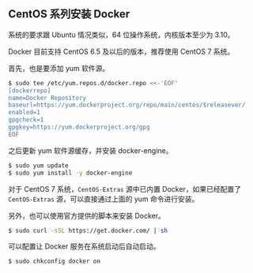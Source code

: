 ## CentOS 系列安装 Docker

系统的要求跟 Ubuntu 情况类似，64 位操作系统，内核版本至少为 3.10。

Docker 目前支持 CentOS 6.5 及以后的版本，推荐使用 CentOS 7 系统。

首先，也是要添加 yum 软件源。

```sh
$ sudo tee /etc/yum.repos.d/docker.repo <<-'EOF'
[dockerrepo]
name=Docker Repository
baseurl=https://yum.dockerproject.org/repo/main/centos/$releasever/
enabled=1
gpgcheck=1
gpgkey=https://yum.dockerproject.org/gpg
EOF
```

之后更新 yum 软件源缓存，并安装 docker-engine。
```sh
$ sudo yum update
$ sudo yum install -y docker-engine
```

对于 CentOS 7 系统，`CentOS-Extras` 源中已内置 Docker，如果已经配置了`CentOS-Extras` 源，可以直接通过上面的 yum 命令进行安装。


另外，也可以使用官方提供的脚本来安装 Docker。
```sh
$ sudo curl -sSL https://get.docker.com/ | sh
```

可以配置让 Docker 服务在系统启动后自动启动。
```sh
$ sudo chkconfig docker on
```
